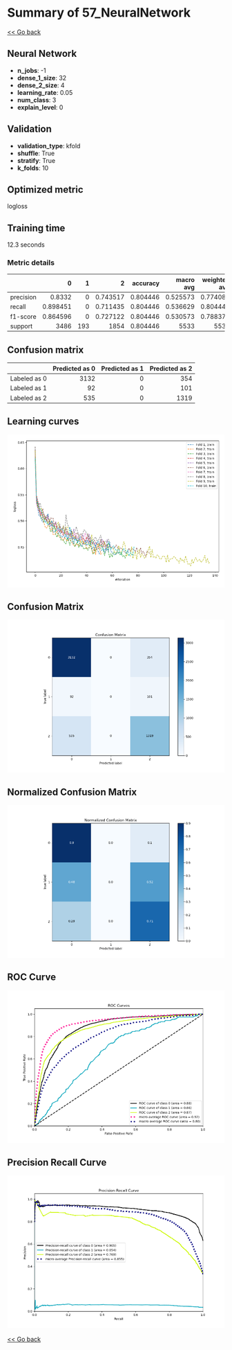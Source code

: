 # Summary of 57_NeuralNetwork

[<< Go back](../README.md)


## Neural Network
- **n_jobs**: -1
- **dense_1_size**: 32
- **dense_2_size**: 4
- **learning_rate**: 0.05
- **num_class**: 3
- **explain_level**: 0

## Validation
 - **validation_type**: kfold
 - **shuffle**: True
 - **stratify**: True
 - **k_folds**: 10

## Optimized metric
logloss

## Training time

12.3 seconds

### Metric details
|           |           0 |   1 |           2 |   accuracy |   macro avg |   weighted avg |   logloss |
|:----------|------------:|----:|------------:|-----------:|------------:|---------------:|----------:|
| precision |    0.8332   |   0 |    0.743517 |   0.804446 |    0.525573 |       0.774086 |  0.541483 |
| recall    |    0.898451 |   0 |    0.711435 |   0.804446 |    0.536629 |       0.804446 |  0.541483 |
| f1-score  |    0.864596 |   0 |    0.727122 |   0.804446 |    0.530573 |       0.788373 |  0.541483 |
| support   | 3486        | 193 | 1854        |   0.804446 | 5533        |    5533        |  0.541483 |


## Confusion matrix
|              |   Predicted as 0 |   Predicted as 1 |   Predicted as 2 |
|:-------------|-----------------:|-----------------:|-----------------:|
| Labeled as 0 |             3132 |                0 |              354 |
| Labeled as 1 |               92 |                0 |              101 |
| Labeled as 2 |              535 |                0 |             1319 |

## Learning curves
![Learning curves](learning_curves.png)
## Confusion Matrix

![Confusion Matrix](confusion_matrix.png)


## Normalized Confusion Matrix

![Normalized Confusion Matrix](confusion_matrix_normalized.png)


## ROC Curve

![ROC Curve](roc_curve.png)


## Precision Recall Curve

![Precision Recall Curve](precision_recall_curve.png)



[<< Go back](../README.md)
